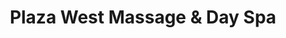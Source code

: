 ---
title: "Plaza West Massage & Day Spa"
url: /kansas-city/plaza-west-massage-and-day-spa/
shop: massage
---